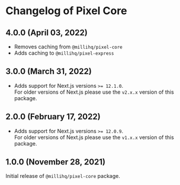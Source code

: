 # Changelog of Pixel Core

## 4.0.0 (April 03, 2022)

- Removes caching from `@millihq/pixel-core`
- Adds caching to `@millihq/pixel-express`

## 3.0.0 (March 31, 2022)

- Adds support for Next.js versions `>= 12.1.0`.  
  For older versions of Next.js please use the `v2.x.x` version of this package.

## 2.0.0 (February 17, 2022)

- Adds support for Next.js versions `>= 12.0.9`.  
  For older versions of Next.js please use the `v1.x.x` version of this package.

## 1.0.0 (November 28, 2021)

Initial release of `@millihq/pixel-core` package.
